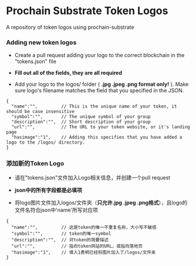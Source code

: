 # Prochain Substrate Token Logos
A repository of token logos using prochain-substrate

### Adding new token logos

- Create a pull request adding your logo to the correct blockchain in the "tokens.json" file

- **Fill out all of the fields, they are all required**

- Add your logo to the logos/ folder ( **.jpg .jpeg .png format only!** ). Make sure logo's filename matches the field that you specified in the JSON.

```
{
  "name":"",         // This is the unique name of your token, it should be case insensitive
  "symbol":"",       // The unique symbol of your group
  "description":"",  // Short description of your group
  "url":"",          // The URL to your token website, or it's landing page
  "hasimage":"1",    // Adding this specifies that you have added a logo to the /logos/ directory.
}
```


### 添加新的Token Logo

- 请在"tokens.json"文件加入Logo相关信息，并创建一个pull request

- **json中的所有字段都是必填项**

- 将logo图片文件加入logos/文件夹（**只允许.jpg .jpeg .png格式**），且logo的文件名符合json中'name'所写对应项

```
{
  "name":"",         // 这是token的唯一不重复名称，大小写不敏感
  "symbol":"",       // token的唯一symbol
  "description":"",  // 对token的简要描述
  "url":"",          // 指向token网站的URL，或指向落地页
  "hasimage":"1",    // 填入1表明已经将图片加入了/logos/文件夹
}
```
